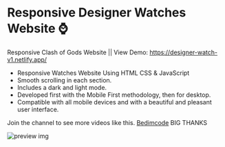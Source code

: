 # Responsive Designer Watches Website ⌚

Responsive Clash of Gods Website || View Demo: https://designer-watch-v1.netlify.app/

- Responsive Watches Website Using HTML CSS & JavaScript
- Smooth scrolling in each section.
- Includes a dark and light mode.
- Developed first with the Mobile First methodology, then for desktop.
- Compatible with all mobile devices and with a beautiful and pleasant user interface.

Join the channel to see more videos like this. [Bedimcode](https://www.youtube.com/c/Bedimcode) BIG THANKS

![preview img](/preview.png)
